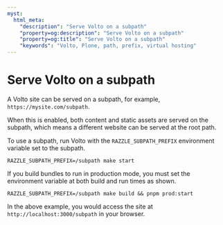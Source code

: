 ```yaml
---
myst:
  html_meta:
    "description": "Serve Volto on a subpath"
    "property=og:description": "Serve Volto on a subpath"
    "property=og:title": "Serve Volto on a subpath"
    "keywords": "Volto, Plone, path, prefix, virtual hosting"
---
```


# Serve Volto on a subpath

A Volto site can be served on a subpath, for example, `https://mysite.com/subpath`.

When this is enabled, both content and static assets are served on the subpath, which means a different website can be served at the root path.

To use a subpath, run Volto with the `RAZZLE_SUBPATH_PREFIX` environment variable set to the subpath.

```shell
RAZZLE_SUBPATH_PREFIX=/subpath make start
```

If you build bundles to run in production mode, you must set the environment variable at both build and run times as shown.

```shell
RAZZLE_SUBPATH_PREFIX=/subpath make build && pnpm prod:start
```

In the above example, you would access the site at `http://localhost:3000/subpath` in your browser.
